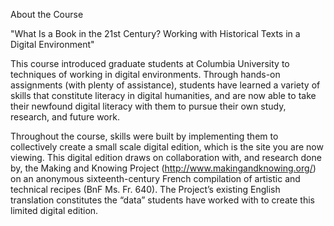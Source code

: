 About the Course

"What Is a Book in the 21st Century? Working with Historical Texts in a Digital Environment"

This course introduced graduate students at Columbia University to techniques of working in digital environments. Through hands-on assignments (with plenty of assistance), students have learned a variety of skills that constitute literacy in digital humanities, and are now able to take their newfound digital literacy with them to pursue their own study, research, and future work.

Throughout the course, skills were built by implementing them to collectively create a small scale digital edition, which is the site you are now viewing. This digital edition draws on collaboration with, and research done by, the Making and Knowing Project (http://www.makingandknowing.org/) on an anonymous sixteenth-century French compilation of artistic and technical recipes (BnF Ms. Fr. 640). The Project’s existing English translation constitutes the “data” students have worked with to create this limited digital edition.
